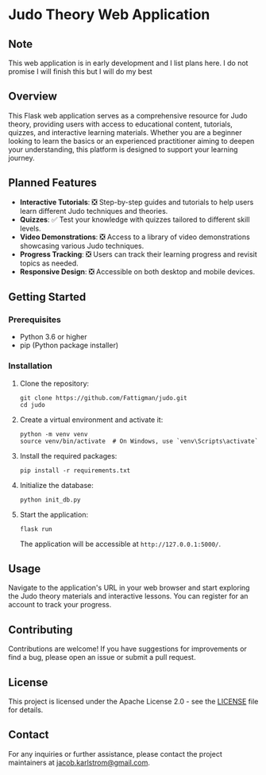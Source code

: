 # Judo Theory Web Application

## Note
This web application is in early development and I list plans here. I do not promise I will finish this but I will do my best

## Overview

This Flask web application serves as a comprehensive resource for Judo theory, providing users with access to educational content, tutorials, quizzes, and interactive learning materials. Whether you are a beginner looking to learn the basics or an experienced practitioner aiming to deepen your understanding, this platform is designed to support your learning journey.

## Planned Features

- **Interactive Tutorials**: :negative_squared_cross_mark: Step-by-step guides and tutorials to help users learn different Judo techniques and theories.
- **Quizzes**: :white_check_mark: Test your knowledge with quizzes tailored to different skill levels.
- **Video Demonstrations**: :negative_squared_cross_mark: Access to a library of video demonstrations showcasing various Judo techniques.
- **Progress Tracking**: :negative_squared_cross_mark: Users can track their learning progress and revisit topics as needed.
- **Responsive Design**: :negative_squared_cross_mark: Accessible on both desktop and mobile devices.

## Getting Started

### Prerequisites

- Python 3.6 or higher
- pip (Python package installer)

### Installation

1. Clone the repository:
   ```
   git clone https://github.com/Fattigman/judo.git
   cd judo
   ```

2. Create a virtual environment and activate it:
   ```
   python -m venv venv
   source venv/bin/activate  # On Windows, use `venv\Scripts\activate`
   ```

3. Install the required packages:
   ```
   pip install -r requirements.txt
   ```

4. Initialize the database:
   ```
   python init_db.py
   ```

5. Start the application:
   ```
   flask run
   ```

   The application will be accessible at `http://127.0.0.1:5000/`.

## Usage

Navigate to the application's URL in your web browser and start exploring the Judo theory materials and interactive lessons. You can register for an account to track your progress.

## Contributing

Contributions are welcome! If you have suggestions for improvements or find a bug, please open an issue or submit a pull request.

## License

This project is licensed under the Apache License 2.0 - see the [LICENSE](LICENSE) file for details.

## Contact

For any inquiries or further assistance, please contact the project maintainers at [jacob.karlstrom@gmail.com](mailto:jacob.karlstrom@gmail.com).
